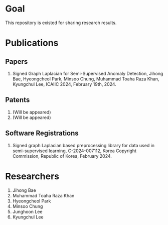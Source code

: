 # Goal
This repository is existed for sharing research results.

# Publications

## Papers
1. Signed Graph Laplacian for Semi-Supervised Anomaly Detection, Jihong Bae, Hyeongcheol Park, Minsoo Chung, Muhammad Toaha Raza Khan, Kyungchul Lee, ICAIIC 2024, February 19th, 2024.

## Patents
1. (Will be appeared)
1. (Will be appeared)

## Software Registrations
1. Signed graph Laplacian based preprocessing library for data used in semi-supervised learning, C-2024-007112, Korea Copyright Commission, Republic of Korea, February 2024.

# Researchers
1. Jihong Bae
1. Muhammad Toaha Raza Khan
1. Hyeongcheol Park
1. Minsoo Chung
1. Junghoon Lee
1. Kyungchul Lee
